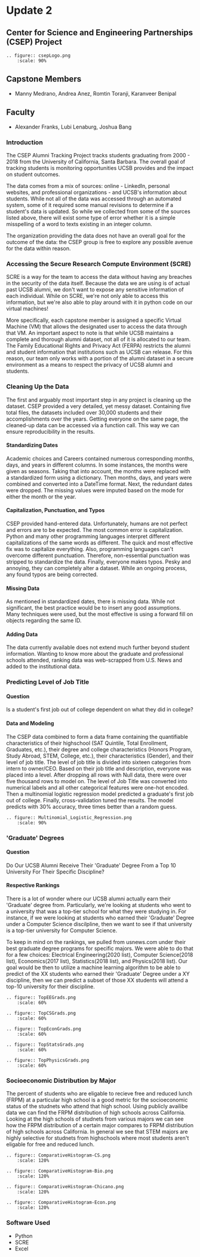 # Update 2
## Center for Science and Engineering Partnerships (CSEP) Project
```{eval-rst}
.. figure:: csepLogo.png
    :scale: 90% 
```
## Capstone Members
* Manny Medrano, Andrea Anez, Romtin Toranji, Karanveer Benipal
## Faculty
* Alexander Franks, Lubi Lenaburg, Joshua Bang

### Introduction
The CSEP Alumni Tracking Project tracks students graduating from  2000 - 2018 from the University of California, Santa Barbara. The overall goal of tracking students is monitoring opportunities UCSB provides and the impact on student outcomes. 

The data comes from a mix of sources: online - LinkedIn, personal websites, and professional organizations - and UCSB's information about students. While not all of the data was accessed through an automated system, some of it required some manual revisions to determine if a student's data is updated. So while we collected from some of the sources listed above, there will exist some type of error whether it is a simple misspelling of a word to texts existing in an integer column. 

The organization providing the data does not have an overall goal for the outcome of the data: the CSEP group is free to explore any possible avenue for the data within reason.  

### Accessing the Secure Research Compute Environment (SCRE)
SCRE is a way for the team to access the data without having any breaches in the security of the data itself. Because the data we are using is of actual past UCSB alumni, we don't want to expose any sensitive information of each individual. While on SCRE, we're not only able to access this information, but we're also able to play around with it in python code on our virtual machines! 

More specifically, each capstone member is assigned a specific Virtual Machine (VM) that allows the designated user to access the data through that VM. An important aspect to note is that while UCSB maintains a complete and thorough alumni dataset, not all of it is allocated to our team. The Family Educational Rights and Privacy Act (FERPA) restricts the alumni and student information that institutions such as UCSB can release. For this reason, our team only works with a portion of the alumni dataset in a secure environment as a means to respect the privacy of UCSB alumni and students.

### Cleaning Up the Data  
The first and arguably most important step in any project is cleaning up the dataset. CSEP provided a very detailed, yet messy dataset. Containing five total files, the datasets included over 30,000 students and their accomplishments over the years. Getting everyone on the same page, the cleaned-up data can be accessed via a function call. This way we can ensure reproducibility in the results.  
#### Standardizing Dates 
Academic choices and Careers contained numerous corresponding months, days, and years in different columns. In some instances, the months were given as seasons. Taking that into account, the months were replaced with a standardized form using a dictionary. Then months, days, and years were combined and converted into a DateTime format. Next, the redundant dates were dropped. The missing values were imputed based on the mode for either the month or the year.  
#### Capitalization, Punctuation, and Typos  
CSEP provided hand-entered data. Unfortunately, humans are not perfect and errors are to be expected. The most common error is capitalization. Python and many other programming languages interpret different capitalizations of the same words as different. The quick and most effective fix was to capitalize everything. Also, programming languages can't overcome different punctuation. Therefore, non-essential punctuation was stripped to standardize the data. Finally, everyone makes typos. Pesky and annoying, they can completely alter a dataset. While an ongoing process, any found typos are being corrected.  
#### Missing Data  
As mentioned in standardized dates, there is missing data. While not significant, the best practice would be to insert any good assumptions. Many techniques were used, but the most effective is using a forward fill on objects regarding the same ID.  
#### Adding Data  
The data currently available does not extend much further beyond student information. Wanting to know more about the graduate and professional schools attended, ranking data was web-scrapped from U.S. News and added to the institutional data.  

### Predicting Level of Job Title  
#### Question  
Is a student's first job out of college dependent on what they did in college?  
####  Data and Modeling  
The CSEP data combined to form a data frame containing the quantifiable characteristics of their highschool (SAT Quintile, Total Enrollment, Graduates, etc.), their degree and college characteristics (Honors Program, Study Abroad, STEM, College, etc.), their characteristics (Gender), and their level of job title. The level of job title is divided into sixteen categories from intern to owner/CEO. Based on their job title and description, everyone was placed into a level. After dropping all rows with Null data, there were over five thousand rows to model on. The level of Job Title was converted into numerical labels and all other categorical features were one-hot encoded. Then a multinomial logistic regression model predicted a graduate's first job out of college. Finally, cross-validation tuned the results. The model predicts with 30% accuracy, three times better than a random guess.  
```{eval-rst}
.. figure:: Multinomial_Logistic_Regression.png
    :scale: 90% 
```
### 'Graduate' Degrees
#### Question
Do Our UCSB Alumni Receive Their 'Graduate' Degree From a Top 10 University For Their Specific Discipline?
#### Respective Rankings
There is a lot of wonder where our UCSB alumni actually earn their 'Graduate' degree from. Particularly, we're looking at students who went to a university that was a top-tier school for what they were studying in. For instance, if we were looking at students who earned their 'Graduate' Degree under a Computer Science discilpline, then we want to see if that university is a top-tier university for Computer Science. 

To keep in mind on the rankings, we pulled from usnews.com under their best graduate degree programs for specific majors. We were able to do that for a few choices: Electrical Engineering(2020 list), Computer Science(2018 list), Economics(2017 list), Statistics(2018 list), and Physics(2018 list). Our goal would be then to utilize a machine learning algorithm to be able to predict of the XX students who earned their 'Graduate' Degree under a XY discipline, then we can predict a subset of those XX students will attend a top-10 university for their discipline.

```{eval-rst}
.. figure:: TopEEGrads.png
    :scale: 60% 
```

```{eval-rst}
.. figure:: TopCSGrads.png
    :scale: 60%
```

```{eval-rst}
.. figure:: TopEconGrads.png
    :scale: 60%
```

```{eval-rst}
.. figure:: TopStatsGrads.png
    :scale: 60%
```

```{eval-rst}
.. figure:: TopPhysicsGrads.png
    :scale: 60%
```

### Socioeconomic Distribution by Major 
The percent of students who are eligable to recieve free and reduced lunch (FRPM) at a particular high school is a good metric for the socioeconomic status of the studnets who attend that high school. Using publicly availibe data we can find the FRPM distribution of high schools across California. Looking at the high schools of studnets from various majors we can see how the FRPM distribution of a certain major compares to FRPM distribution of high schools across California. In general we see that STEM majors are highly selective for studnets from highschools where most students aren't eligable for free and reduced lunch. 

```{eval-rst}
.. figure:: ComparativeHistogram-CS.png
    :scale: 120%
```

```{eval-rst}
.. figure:: ComparativeHistogram-Bio.png
    :scale: 120%
```

```{eval-rst}
.. figure:: ComparativeHistogram-Chicano.png
    :scale: 120%
```


```{eval-rst}
.. figure:: ComparativeHistogram-Econ.png
    :scale: 120%
```


### Software Used
* Python
* SCRE
* Excel
